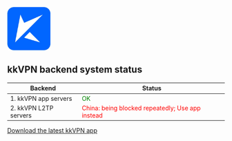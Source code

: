 <img src="kkLogoSmall.PNG" alt="kk Logo" width="100"/>

<!-- ![image](kkLogoSmall.PNG) -->


## kkVPN backend system status<br>  


| Backend | Status | 
| ----------- | ----------- | 
| 1. kkVPN app servers | <font color="green">OK</font>| 
| 2. kkVPN L2TP servers | <font color="red">China: being blocked repeatedly; Use app instead</font> | 
 
[Download the latest kkVPN app](https://github.com/a2z18/web/blob/main/getkk.md)
